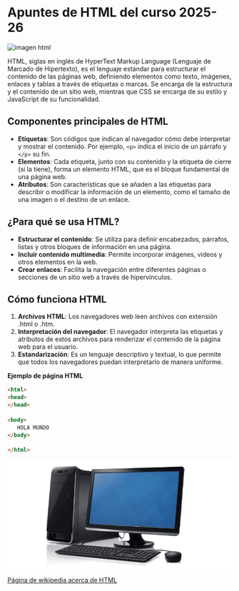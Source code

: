 # Apuntes de HTML del curso 2025-26
![imagen html](https://upload.wikimedia.org/wikipedia/commons/thumb/6/61/HTML5_logo_and_wordmark.svg/500px-HTML5_logo_and_wordmark.svg.png)

HTML, siglas en inglés de HyperText Markup Language (Lenguaje de Marcado de Hipertexto), es el lenguaje estándar para estructurar el contenido de las páginas web, definiendo elementos como texto, imágenes, enlaces y tablas a través de etiquetas o marcas. Se encarga de la estructura y el contenido de un sitio web, mientras que CSS se encarga de su estilo y JavaScript de su funcionalidad. 
## Componentes principales de HTML 
- **Etiquetas**: Son códigos que indican al navegador cómo debe interpretar y mostrar el contenido. Por ejemplo, `<p>` indica el inicio de un párrafo y `</p>` su fin. 
- **Elementos**: Cada etiqueta, junto con su contenido y la etiqueta de cierre (si la tiene), forma un elemento HTML, que es el bloque fundamental de una página web. 
- **Atributos**: Son características que se añaden a las etiquetas para describir o modificar la información de un elemento, como el tamaño de una imagen o el destino de un enlace. 
## ¿Para qué se usa HTML?
- **Estructurar el contenido**: Se utiliza para definir encabezados, párrafos, listas y otros bloques de información en una página. 
- **Incluir contenido multimedia**: Permite incorporar imágenes, videos y otros elementos en la web. 
- **Crear enlaces**: Facilita la navegación entre diferentes páginas o secciones de un sitio web a través de hipervínculos. 
## Cómo funciona HTML
1. **Archivos HTML**: Los navegadores web leen archivos con extensión .html o .htm. 
2. **Interpretación del navegador**: El navegador interpreta las etiquetas y atributos de estos archivos para renderizar el contenido de la página web para el usuario. 
3. **Estandarización**: Es un lenguaje descriptivo y textual, lo que permite que todos los navegadores puedan interpretarlo de manera uniforme. 

**Ejemplo de página HTML**

```html
<html>
<head>
</head>

<body>
   HOLA MUNDO
</body>

</html>

```
![imagen de fondo](images/ordenador.webp) 

[Página de wikipedia acerca de HTML](https://es.wikipedia.org/wiki/HTML)
